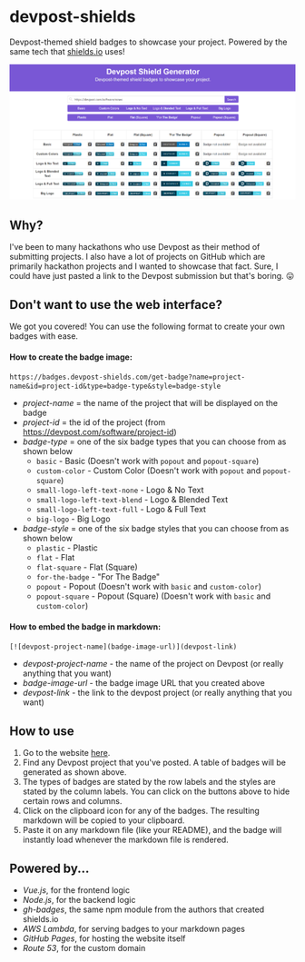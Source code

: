 # devpost-shields
Devpost-themed shield badges to showcase your project. Powered by the same tech that [shields.io](https://shields.io) uses!

![website screenshot](screenshot.png)

## Why?
I've been to many hackathons who use Devpost as their method of submitting projects. I also have a lot of projects on GitHub which are primarily hackathon projects and I wanted to showcase that fact. Sure, I could have just pasted a link to the Devpost submission but that's boring. :stuck_out_tongue:

## Don't want to use the web interface?
We got you covered! You can use the following format to create your own badges with ease.

#### How to create the badge image:
```
https://badges.devpost-shields.com/get-badge?name=project-name&id=project-id&type=badge-type&style=badge-style
```
* *project-name* = the name of the project that will be displayed on the badge
* *project-id* = the id of the project (from https://devpost.com/software/project-id)
* *badge-type* = one of the six badge types that you can choose from as shown below
  * `basic` - Basic (Doesn't work with `popout` and `popout-square`)
  * `custom-color` - Custom Color (Doesn't work with `popout` and `popout-square`)
  * `small-logo-left-text-none` - Logo & No Text
  * `small-logo-left-text-blend` - Logo & Blended Text
  * `small-logo-left-text-full` - Logo & Full Text
  * `big-logo` - Big Logo
* *badge-style* = one of the six badge styles that you can choose from as shown below
  * `plastic` - Plastic
  * `flat` - Flat
  * `flat-square` - Flat (Square)
  * `for-the-badge` - "For The Badge"
  * `popout` - Popout (Doesn't work with `basic` and `custom-color`)
  * `popout-square` - Popout (Square) (Doesn't work with `basic` and `custom-color`)

#### How to embed the badge in markdown:
```
[![devpost-project-name](badge-image-url)](devpost-link)
```
* *devpost-project-name* - the name of the project on Devpost (or really anything that you want)
* *badge-image-url* - the badge image URL that you created above
* *devpost-link* - the link to the devpost project (or really anything that you want)

## How to use
1. Go to the website [here](https://devpost-shields.com/).
2. Find any Devpost project that you've posted. A table of badges will be generated as shown above.
3. The types of badges are stated by the row labels and the styles are stated by the column labels. You can click on the buttons above to hide certain rows and columns.
4. Click on the clipboard icon for any of the badges. The resulting markdown will be copied to your clipboard.
5. Paste it on any markdown file (like your README), and the badge will instantly load whenever the markdown file is rendered.

## Powered by...
* *Vue.js*, for the frontend logic
* *Node.js*, for the backend logic
* *gh-badges*, the same npm module from the authors that created shields.io
* *AWS Lambda*, for serving badges to your markdown pages
* *GitHub Pages*, for hosting the website itself
* *Route 53*, for the custom domain